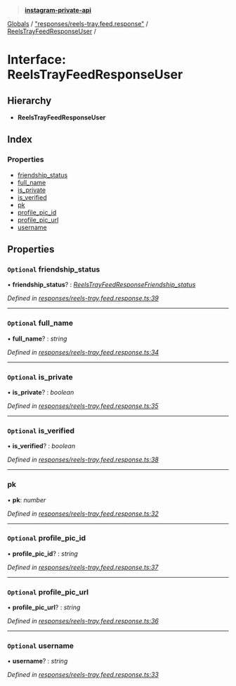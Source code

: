> **[instagram-private-api](../README.md)**

[Globals](../README.md) / ["responses/reels-tray.feed.response"](../modules/_responses_reels_tray_feed_response_.md) / [ReelsTrayFeedResponseUser](_responses_reels_tray_feed_response_.reelstrayfeedresponseuser.md) /

# Interface: ReelsTrayFeedResponseUser

## Hierarchy

* **ReelsTrayFeedResponseUser**

## Index

### Properties

* [friendship_status](_responses_reels_tray_feed_response_.reelstrayfeedresponseuser.md#optional-friendship_status)
* [full_name](_responses_reels_tray_feed_response_.reelstrayfeedresponseuser.md#optional-full_name)
* [is_private](_responses_reels_tray_feed_response_.reelstrayfeedresponseuser.md#optional-is_private)
* [is_verified](_responses_reels_tray_feed_response_.reelstrayfeedresponseuser.md#optional-is_verified)
* [pk](_responses_reels_tray_feed_response_.reelstrayfeedresponseuser.md#pk)
* [profile_pic_id](_responses_reels_tray_feed_response_.reelstrayfeedresponseuser.md#optional-profile_pic_id)
* [profile_pic_url](_responses_reels_tray_feed_response_.reelstrayfeedresponseuser.md#optional-profile_pic_url)
* [username](_responses_reels_tray_feed_response_.reelstrayfeedresponseuser.md#optional-username)

## Properties

### `Optional` friendship_status

• **friendship_status**? : *[ReelsTrayFeedResponseFriendship_status](_responses_reels_tray_feed_response_.reelstrayfeedresponsefriendship_status.md)*

*Defined in [responses/reels-tray.feed.response.ts:39](https://github.com/dilame/instagram-private-api/blob/173bc62/src/responses/reels-tray.feed.response.ts#L39)*

___

### `Optional` full_name

• **full_name**? : *string*

*Defined in [responses/reels-tray.feed.response.ts:34](https://github.com/dilame/instagram-private-api/blob/173bc62/src/responses/reels-tray.feed.response.ts#L34)*

___

### `Optional` is_private

• **is_private**? : *boolean*

*Defined in [responses/reels-tray.feed.response.ts:35](https://github.com/dilame/instagram-private-api/blob/173bc62/src/responses/reels-tray.feed.response.ts#L35)*

___

### `Optional` is_verified

• **is_verified**? : *boolean*

*Defined in [responses/reels-tray.feed.response.ts:38](https://github.com/dilame/instagram-private-api/blob/173bc62/src/responses/reels-tray.feed.response.ts#L38)*

___

###  pk

• **pk**: *number*

*Defined in [responses/reels-tray.feed.response.ts:32](https://github.com/dilame/instagram-private-api/blob/173bc62/src/responses/reels-tray.feed.response.ts#L32)*

___

### `Optional` profile_pic_id

• **profile_pic_id**? : *string*

*Defined in [responses/reels-tray.feed.response.ts:37](https://github.com/dilame/instagram-private-api/blob/173bc62/src/responses/reels-tray.feed.response.ts#L37)*

___

### `Optional` profile_pic_url

• **profile_pic_url**? : *string*

*Defined in [responses/reels-tray.feed.response.ts:36](https://github.com/dilame/instagram-private-api/blob/173bc62/src/responses/reels-tray.feed.response.ts#L36)*

___

### `Optional` username

• **username**? : *string*

*Defined in [responses/reels-tray.feed.response.ts:33](https://github.com/dilame/instagram-private-api/blob/173bc62/src/responses/reels-tray.feed.response.ts#L33)*